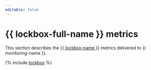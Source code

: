 ```yaml
---
editable: false
---
```


# {{ lockbox-full-name }} metrics

This section describes the [{{ lockbox-name }}](../../lockbox/) metrics delivered to {{ monitoring-name }}.

{% include [lockbox](../../_includes/monitoring/metrics-ref/lockbox.md) %}